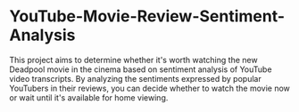 # YouTube-Movie-Review-Sentiment-Analysis
This project aims to determine whether it's worth watching the new Deadpool movie in the cinema based on sentiment analysis of YouTube video transcripts. By analyzing the sentiments expressed by popular YouTubers in their reviews, you can decide whether to watch the movie now or wait until it's available for home viewing.
